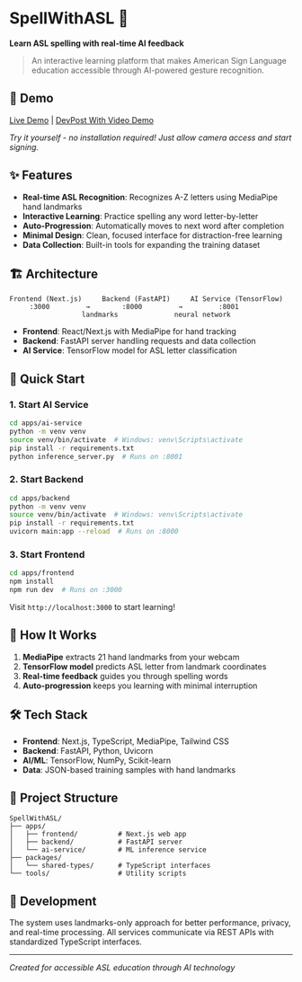 # SpellWithASL 🤟

**Learn ASL spelling with real-time AI feedback**

> An interactive learning platform that makes American Sign Language education accessible through AI-powered gesture recognition.

## 🎥 Demo

[Live Demo](https://spell-with-asl.vercel.app) | [DevPost With Video Demo](https://devpost.com/software/spellwithasl)

*Try it yourself - no installation required! Just allow camera access and start signing.*

## ✨ Features

- **Real-time ASL Recognition**: Recognizes A-Z letters using MediaPipe hand landmarks
- **Interactive Learning**: Practice spelling any word letter-by-letter
- **Auto-Progression**: Automatically moves to next word after completion
- **Minimal Design**: Clean, focused interface for distraction-free learning
- **Data Collection**: Built-in tools for expanding the training dataset

## 🏗️ Architecture

```
Frontend (Next.js)     Backend (FastAPI)     AI Service (TensorFlow)
     :3000         →        :8000         →         :8001
                  landmarks              neural network
```

- **Frontend**: React/Next.js with MediaPipe for hand tracking
- **Backend**: FastAPI server handling requests and data collection
- **AI Service**: TensorFlow model for ASL letter classification

## 🚀 Quick Start

### 1. Start AI Service
```bash
cd apps/ai-service
python -m venv venv
source venv/bin/activate  # Windows: venv\Scripts\activate
pip install -r requirements.txt
python inference_server.py  # Runs on :8001
```

### 2. Start Backend
```bash
cd apps/backend
python -m venv venv
source venv/bin/activate  # Windows: venv\Scripts\activate
pip install -r requirements.txt
uvicorn main:app --reload  # Runs on :8000
```

### 3. Start Frontend
```bash
cd apps/frontend
npm install
npm run dev  # Runs on :3000
```

Visit `http://localhost:3000` to start learning!

## 🧠 How It Works

1. **MediaPipe** extracts 21 hand landmarks from your webcam
2. **TensorFlow model** predicts ASL letter from landmark coordinates
3. **Real-time feedback** guides you through spelling words
4. **Auto-progression** keeps you learning with minimal interruption

## 🛠️ Tech Stack

- **Frontend**: Next.js, TypeScript, MediaPipe, Tailwind CSS
- **Backend**: FastAPI, Python, Uvicorn
- **AI/ML**: TensorFlow, NumPy, Scikit-learn
- **Data**: JSON-based training samples with hand landmarks

## 📁 Project Structure

```
SpellWithASL/
├── apps/
│   ├── frontend/          # Next.js web app
│   ├── backend/           # FastAPI server
│   └── ai-service/        # ML inference service
├── packages/
│   └── shared-types/      # TypeScript interfaces
└── tools/                 # Utility scripts
```

## 🎯 Development

The system uses landmarks-only approach for better performance, privacy, and real-time processing. All services communicate via REST APIs with standardized TypeScript interfaces.

---

*Created for accessible ASL education through AI technology*
